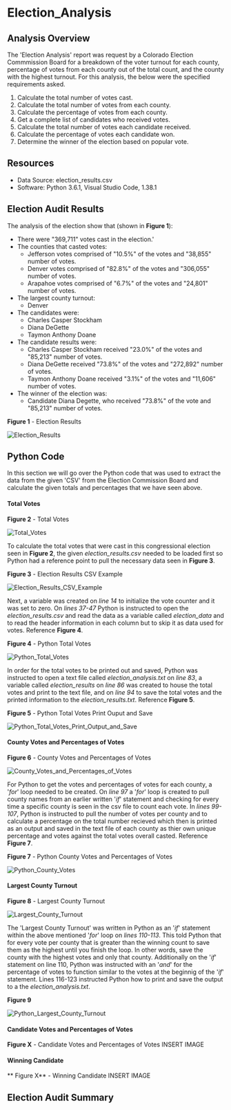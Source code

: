 # Election_Analysis

## Analysis Overview
The 'Election Analysis' report was request by a Colorado Election Commmission Board for a breakdown of the voter turnout for each county, percentage of votes from each county out of the total count, and the county with the highest turnout.  For this analysis, the below were the specified requirements asked.

1. Calculate the total number of votes cast.
2. Calculate the total number of votes from each county.
3. Calculate the percentage of votes from each county.
4. Get a complete list of candidates who received votes.
5. Calculate the total number of votes each candidate received.
6. Calculate the percentage of votes each candidate won.
7. Determine the winner of the election based on popular vote.

## Resources
- Data Source: election_results.csv
- Software: Python 3.6.1, Visual Studio Code, 1.38.1

## Election Audit Results
The analysis of the election show that (shown in **Figure 1**):
- There were "369,711" votes cast in the election.'
- The counties that casted votes:
  - Jefferson votes comprised of "10.5%" of the votes and "38,855" number of votes.
  - Denver votes comprised of "82.8%" of the votes and "306,055" number of votes.
  - Arapahoe votes comprised of "6.7%" of the votes and "24,801" number of votes.
- The largest county turnout:
  - Denver
- The candidates were:
  - Charles Casper Stockham
  - Diana DeGette
  - Taymon Anthony Doane
- The candidate results were:
  - Charles Casper Stockham received "23.0%" of the votes and "85,213" number of votes.
  - Diana DeGette received "73.8%" of the votes and "272,892" number of votes.
  - Taymon Anthony Doane received "3.1%" of the votes and "11,606" number of votes.
- The winner of the election was:
  - Candidate Diana Degette, who received "73.8%" of the vote and "85,213" number of votes.

**Figure 1** - Election Results

![Election_Results](Images/Election_Results.png)

## Python Code
In this section we will go over the Python code that was used to extract the data from the given 'CSV' from the Election Commission Board and calculate the given totals and percentages that we have seen above.

#### Total Votes
**Figure 2** - Total Votes

![Total_Votes](Images/Election_Results_Total_Votes.png)

To calculate the total votes that were cast in this congressional election seen in **Figure 2**, the given *election_results.csv* needed to be loaded first so Python had a reference point to pull the necessary data seen in **Figure 3**.

**Figure 3** - Election Results CSV Example

![Election_Results_CSV_Example](Images/Election_Results_csv_Example.png)

Next, a variable was created on *line 14* to initialize the vote counter and it was set to zero.  On *lines 37-47* Python is instructed to open the *election_results.csv* and read the data as a variable called *election_data* and to read the header information in each column but to skip it as data used for votes. Reference **Figure 4**.

**Figure 4** - Python Total Votes

![Python_Total_Votes](Images/Python_Total_Votes_1.png)

In order for the total votes to be printed out and saved, Python was instructed to open a text file called *election_analysis.txt* on *line 83*, a variable called *election_results* on *line 86* was created to house the total votes and print to the text file, and on *line 94* to save the total votes and the printed information to the *election_results.txt*. Reference **Figure 5**.

**Figure 5** - Python Total Votes Print Ouput and Save

![Python_Total_Votes_Print_Output_and_Save](Images/Python_Total_Votes_2.png)

#### County Votes and Percentages of Votes
**Figure 6** - County Votes and Percentages of Votes

![County_Votes_and_Percentages_of_Votes](Images/County_Votes_and_Percentages_of_Votes.png)

For Python to get the votes and percentages of votes for each county, a '_for_' loop needed to be created.  On _line 97_ a '_for_' loop is created to pull county names from an earlier written '_if_' statement and checking for every time a specific county is seen in the csv file to count each vote.  In _lines 99-107_, Python is instructed to pull the number of votes per county and to calculate a percentage on the total number recieved which then is printed as an output and saved in the text file of each county as thier own unique percentage and votes against the total votes overall casted. Reference **Figure 7**.

**Figure 7** - Python County Votes and Percentages of Votes

![Python_County_Votes](Images/Python_County_Votes)

#### Largest County Turnout
**Figure 8** - Largest County Turnout

![Largest_County_Turnout](Images/Largest_County_Turnout.png)

The 'Largest County Turnout' was written in Python as an '_if_' statement within the above mentioned '_for_' loop on _lines 110-113_.  This told Python that for every vote per county that is greater than the winning count to save them as the highest until you finish the loop.  In other words, save the county with the highest votes and only that county.  Additionally on the '_if_' statement on line 110, Python was instructed with an '_and_' for the percentage of votes to function similar to the votes at the beginnig of the '_if_' statement.  Lines 116-123 instructed Python how to print and save the output to a the _election_analysis.txt_.

**Figure 9**

![Python_Largest_County_Turnout](Images/Python_Largest_County_Turnout.png)


#### Candidate Votes and Percentages of Votes
**Figure X** - Candidate Votes and Percentages of Votes
INSERT IMAGE

#### Winning Candidate
** Figure X** - Winning Candidate
INSERT IMAGE

## Election Audit Summary
